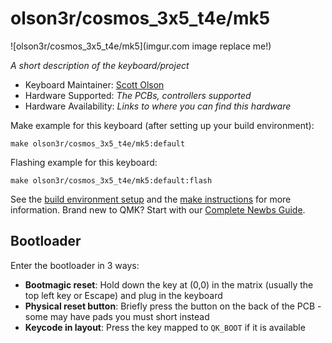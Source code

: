# olson3r/cosmos_3x5_t4e/mk5

![olson3r/cosmos_3x5_t4e/mk5](imgur.com image replace me!)

*A short description of the keyboard/project*

* Keyboard Maintainer: [Scott Olson](https://github.com/olson3r)
* Hardware Supported: *The PCBs, controllers supported*
* Hardware Availability: *Links to where you can find this hardware*

Make example for this keyboard (after setting up your build environment):

    make olson3r/cosmos_3x5_t4e/mk5:default

Flashing example for this keyboard:

    make olson3r/cosmos_3x5_t4e/mk5:default:flash

See the [build environment setup](https://docs.qmk.fm/#/getting_started_build_tools) and the [make instructions](https://docs.qmk.fm/#/getting_started_make_guide) for more information. Brand new to QMK? Start with our [Complete Newbs Guide](https://docs.qmk.fm/#/newbs).

## Bootloader

Enter the bootloader in 3 ways:

* **Bootmagic reset**: Hold down the key at (0,0) in the matrix (usually the top left key or Escape) and plug in the keyboard
* **Physical reset button**: Briefly press the button on the back of the PCB - some may have pads you must short instead
* **Keycode in layout**: Press the key mapped to `QK_BOOT` if it is available

